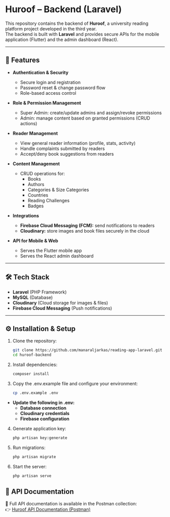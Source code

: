 # Huroof – Backend (Laravel)

This repository contains the backend of **Huroof**, a university reading platform project developed in the third year.  
The backend is built with **Laravel** and provides secure APIs for the mobile application (Flutter) and the admin dashboard (React).

---

## 🚀 Features

-   **Authentication & Security**

    -   Secure login and registration
    -   Password reset & change password flow
    -   Role-based access control

-   **Role & Permission Management**

    -   Super Admin: create/update admins and assign/revoke permissions
    -   Admin: manage content based on granted permissions (CRUD actions)

-   **Reader Management**

    -   View general reader information (profile, stats, activity)
    -   Handle complaints submitted by readers
    -   Accept/deny book suggestions from readers

-   **Content Management**

    -   CRUD operations for:
        -   Books
        -   Authors
        -   Categories & Size Categories
        -   Countries
        -   Reading Challenges
        -   Badges

-   **Integrations**

    -   **Firebase Cloud Messaging (FCM):** send notifications to readers
    -   **Cloudinary:** store images and book files securely in the cloud

-   **API for Mobile & Web**
    -   Serves the Flutter mobile app
    -   Serves the React admin dashboard

---

## 🛠️ Tech Stack

-   **Laravel** (PHP Framework)
-   **MySQL** (Database)
-   **Cloudinary** (Cloud storage for images & files)
-   **Firebase Cloud Messaging** (Push notifications)

---

## ⚙️ Installation & Setup

1. Clone the repository:

    ```bash
    git clone https://github.com/manaraljarkas/reading-app-laravel.git
    cd huroof-backend

    ```

2. Install dependencies:

    ```bash
    composer install

    ```

3. Copy the .env.example file and configure your environment:
    ```bash
    cp .env.example .env
    ```

-   **Update the following in .env:**
    -   **Database connection**
    -   **Cloudinary credentials**
    -   **Firebase configuration**

4. Generate application key:

    ```bash
    php artisan key:generate

    ```

5. Run migrations:

    ```bash
    php artisan migrate

    ```

6. Start the server:
    ```bash
    php artisan serve
    ```

## 📡 API Documentation  

📌 Full API documentation is available in the Postman collection:  
👉 [Huroof API Documentation (Postman)](https://www.postman.com/laravel-backend-team/workspace/reading-app-laravel)
